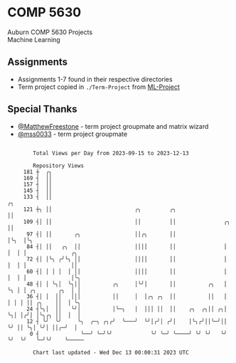 # COMP 5630
Auburn COMP 5630 Projects  
Machine Learning

## Assignments
- Assignments 1-7 found in their respective directories
- Term project copied in `./Term-Project` from [ML-Project](https://github.com/wumphlett/ML-Project)

## Special Thanks
- [@MatthewFreestone](https://github.com/MatthewFreestone) - term project groupmate and matrix wizard
- [@mss0033](https://github.com/mss0033) - term project groupmate

```

        Total Views per Day from 2023-09-15 to 2023-12-13

        Repository Views
     181 ┼  ╭╮
     169 ┤  ││
     157 ┤  ││
     145 ┤  ││
     133 ┤  ││                                                           ╭╮
     121 ┼╮ ││                          ╭╮         ╭╮                    ││
     109 ┤│ ││                          ││         ││               ╭╮   ││
      97 ┤│ ││       ╭╮                 ││╭╮       ││               │╰╮  │╰╮
      84 ┤│ ││   ╭╮  ││                 ││││       ││               │ │  │ │              ╭╮
      72 ┤│ │╰╮ ╭╯╰╮ ││                 ││││       ││               │ │  │ │              ││
      60 ┤│ │ │ │  │ ││                 ││││       ││               │ │  │ │              │╰╮
      48 ┤│ │ ╰╮│  ╰╮││          ╭╮     │╰╯│       ││          ╭╮   │ ╰╮ │ │ ╭╮       ╭╮  │ │
      36 ┤│ │  ││   │││          ││     │  │╭╮ ╭╮  ││          ││   │  │ │ │ ││ ╭╮    ││  │ ╰╮
      24 ┤╰╮│  ││   ╰╯│          │╰─╮   │  │││ ││  ││    ╭╮  ╭╮││ ╭╮│  ╰╮│ │╭╯│ │╰╮╭╮ ││  │  │
      12 ┤ ╰╯  ╰╯     ╰╮  ╭─╮ ╭╮╭╯  ╰───╯  ╰╯│╭╯│ ╭╯│    │╰╮╭╯││╰─╯││   ╰╯ ││ ╰╮│ ╰╯│ ││╭─╯  │
       0 ┤             ╰──╯ ╰─╯╰╯            ╰╯ ╰─╯ ╰────╯ ╰╯ ╰╯   ╰╯      ╰╯  ╰╯   ╰─╯╰╯    ╰─────

        Chart last updated - Wed Dec 13 00:00:31 2023 UTC
        
```
